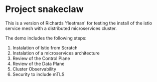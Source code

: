 # Project snakeclaw
This is a version of Richards 'fleetman' for testing the install of the istio service mesh with a distributed microservices cluster.  

The demo includes the following steps:

1. Instalation of Istio from Scratch
2. Instalation of a microservices architecture
3. Review of the Control Plane
4. Review of the Data Plane
5. Cluster Observability 
5. Security to include mTLS
